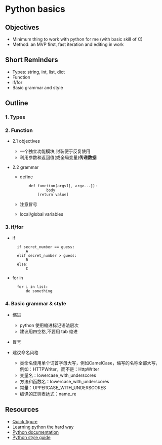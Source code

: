 # Python basics

## Objectives

- Minimum thing to work with python for me (with basic skill of C)
- Method: an MVP first, fast iteration and editing in work

## Short Reminders

- Types: string, int, list, dict
- Function
- if/for
- Basic grammar and style


## Outline

### 1. Types
### 2. Function

- 2.1 objectives

  - 一个独立功能模块,封装便于反复使用
  - 利用参数和返回值(或全局变量)**传递数据**

- 2.2 grammar
  - define 
  
			def function(argv1[, argv...]):		
					body
  		 		[return value] 	

  - 注意冒号
  - local/global variables
  
### 3. if/for

- if

    	if secret_number == guess:
	    	A
    	elif secret_number > guess:
	    	B
    	else:
	    	C

- for in
	
		for i in list:
			do something
			
### 4. Basic grammar & style

- 缩进
  - python 使用缩进标记语法层次
  - 建议用四空格,不要用 tab 缩进

- 冒号
- 建议命名风格

  - 类命名使用单个词首字母大写，例如CamelCase，缩写的名称全部大写，例如：HTTPWriter，而不是：HttpWriter
  - 变量名：lowercase_with_underscores
  - 方法和函数名：lowercase_with_underscores
  - 常量：UPPERCASE_WITH_UNDERSCORES
  - 编译的正则表达式：name_re



## Resources
 
- [Quick figure](http://wiki.woodpecker.org.cn/moin/ZqQuickIntoPy)
- [Learning python the hard way](http://www.jb51.net/shouce/Pythonbbf/latest/index.html)
- [Python documentation](https://docs.python.org/3.4/index.html)
- [Python style guide](https://www.python.org/dev/peps/pep-0008/#indentation)